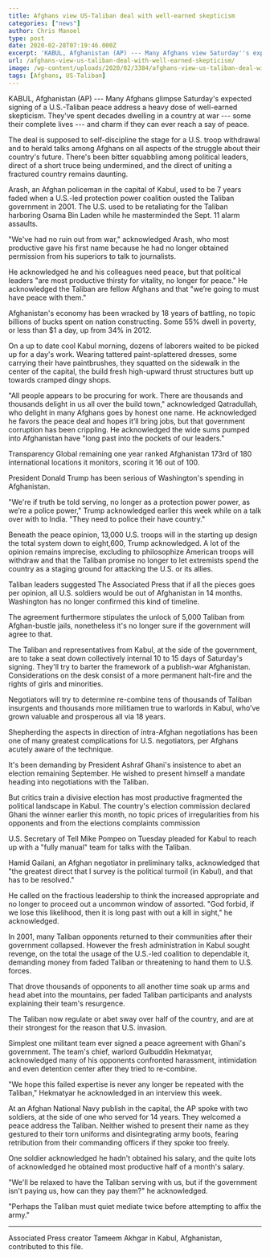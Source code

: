 ```yaml
---
title: Afghans view US-Taliban deal with well-earned skepticism
categories: ["news"]
author: Chris Manoel
type: post
date: 2020-02-28T07:19:46.000Z
excerpt: 'KABUL, Afghanistan (AP) --- Many Afghans view Saturday''s expected signing of a U.S.-Taliban peace deal with a heavy dose of well-earned skepticism. They''ve spent decades living in a country at war --- some their whole lives --- and wonder if they can ever reach a state of peace.The deal is meant to set the stage&hellip;'
url: /afghans-view-us-taliban-deal-with-well-earned-skepticism/
image: /wp-content/uploads/2020/02/3384/afghans-view-us-taliban-deal-with-well-earned-skepticism.jpeg
tags: [Afghans, US-Taliban]
---
```


KABUL, Afghanistan (AP) --- Many Afghans glimpse Saturday's expected signing of a U.S.-Taliban peace address a heavy dose of well-earned skepticism. They've spent decades dwelling in a country at war --- some their complete lives --- and charm if they can ever reach a say of peace.

The deal is supposed to self-discipline the stage for a U.S. troop withdrawal and to herald talks among Afghans on all aspects of the struggle about their country's future. There's been bitter squabbling among political leaders, direct of a short truce being undermined, and the direct of uniting a fractured country remains daunting.

Arash, an Afghan policeman in the capital of Kabul, used to be 7 years faded when a U.S.-led protection power coalition ousted the Taliban government in 2001. The U.S. used to be retaliating for the Taliban harboring Osama Bin Laden while he masterminded the Sept. 11 alarm assaults.

"We've had no ruin out from war," acknowledged Arash, who most productive gave his first name because he had no longer obtained permission from his superiors to talk to journalists.

He acknowledged he and his colleagues need peace, but that political leaders "are most productive thirsty for vitality, no longer for peace." He acknowledged the Taliban are fellow Afghans and that "we’re going to must have peace with them."

Afghanistan's economy has been wracked by 18 years of battling, no topic billions of bucks spent on nation constructing. Some 55% dwell in poverty, or less than $1 a day, up from 34% in 2012.

On a up to date cool Kabul morning, dozens of laborers waited to be picked up for a day's work. Wearing tattered paint-splattered dresses, some carrying their have paintbrushes, they squatted on the sidewalk in the center of the capital, the build fresh high-upward thrust structures butt up towards cramped dingy shops.

"All people appears to be procuring for work. There are thousands and thousands delight in us all over the build town," acknowledged Qatradullah, who delight in many Afghans goes by honest one name. He acknowledged he favors the peace deal and hopes it’ll bring jobs, but that government corruption has been crippling. He acknowledged the wide sums pumped into Afghanistan have "long past into the pockets of our leaders."

Transparency Global remaining one year ranked Afghanistan 173rd of 180 international locations it monitors, scoring it 16 out of 100.

President Donald Trump has been serious of Washington's spending in Afghanistan.

"We're if truth be told serving, no longer as a protection power power, as we’re a police power," Trump acknowledged earlier this week while on a talk over with to India. "They need to police their have country."

Beneath the peace opinion, 13,000 U.S. troops will in the starting up design the total system down to eight,600, Trump acknowledged. A lot of the opinion remains imprecise, excluding to philosophize American troops will withdraw and that the Taliban promise no longer to let extremists spend the country as a staging ground for attacking the U.S. or its allies.

Taliban leaders suggested The Associated Press that if all the pieces goes per opinion, all U.S. soldiers would be out of Afghanistan in 14 months. Washington has no longer confirmed this kind of timeline.

The agreement furthermore stipulates the unlock of 5,000 Taliban from Afghan-bustle jails, nonetheless it's no longer sure if the government will agree to that.

The Taliban and representatives from Kabul, at the side of the government, are to take a seat down collectively internal 10 to 15 days of Saturday's signing. They'll try to barter the framework of a publish-war Afghanistan. Considerations on the desk consist of a more permanent halt-fire and the rights of girls and minorities.

Negotiators will try to determine re-combine tens of thousands of Taliban insurgents and thousands more militiamen true to warlords in Kabul, who’ve grown valuable and prosperous all via 18 years.

Shepherding the aspects in direction of intra-Afghan negotiations has been one of many greatest complications for U.S. negotiators, per Afghans acutely aware of the technique.

It's been demanding by President Ashraf Ghani's insistence to abet an election remaining September. He wished to present himself a mandate heading into negotiations with the Taliban.

But critics train a divisive election has most productive fragmented the political landscape in Kabul. The country's election commission declared Ghani the winner earlier this month, no topic prices of irregularities from his opponents and from the elections complaints commission

U.S. Secretary of Tell Mike Pompeo on Tuesday pleaded for Kabul to reach up with a "fully manual" team for talks with the Taliban.

Hamid Gailani, an Afghan negotiator in preliminary talks, acknowledged that "the greatest direct that I survey is the political turmoil (in Kabul), and that has to be resolved."

He called on the fractious leadership to think the increased appropriate and no longer to proceed out a uncommon window of assorted. "God forbid, if we lose this likelihood, then it is long past with out a kill in sight," he acknowledged.

In 2001, many Taliban opponents returned to their communities after their government collapsed. However the fresh administration in Kabul sought revenge, on the total the usage of the U.S.-led coalition to dependable it, demanding money from faded Taliban or threatening to hand them to U.S. forces.

That drove thousands of opponents to all another time soak up arms and head abet into the mountains, per faded Taliban participants and analysts explaining their team's resurgence.

The Taliban now regulate or abet sway over half of the country, and are at their strongest for the reason that U.S. invasion.

Simplest one militant team ever signed a peace agreement with Ghani's government. The team's chief, warlord Gulbuddin Hekmatyar, acknowledged many of his opponents confronted harassment, intimidation and even detention center after they tried to re-combine.

"We hope this failed expertise is never any longer be repeated with the Taliban," Hekmatyar he acknowledged in an interview this week.

At an Afghan National Navy publish in the capital, the AP spoke with two soldiers, at the side of one who served for 14 years. They welcomed a peace address the Taliban. Neither wished to present their name as they gestured to their torn uniforms and disintegrating army boots, fearing retribution from their commanding officers if they spoke too freely.

One soldier acknowledged he hadn't obtained his salary, and the quite lots of acknowledged he obtained most productive half of a month's salary.

"We'll be relaxed to have the Taliban serving with us, but if the government isn't paying us, how can they pay them?" he acknowledged.

"Perhaps the Taliban must quiet mediate twice before attempting to affix the army."

* * *

Associated Press creator Tameem Akhgar in Kabul, Afghanistan, contributed to this file.

